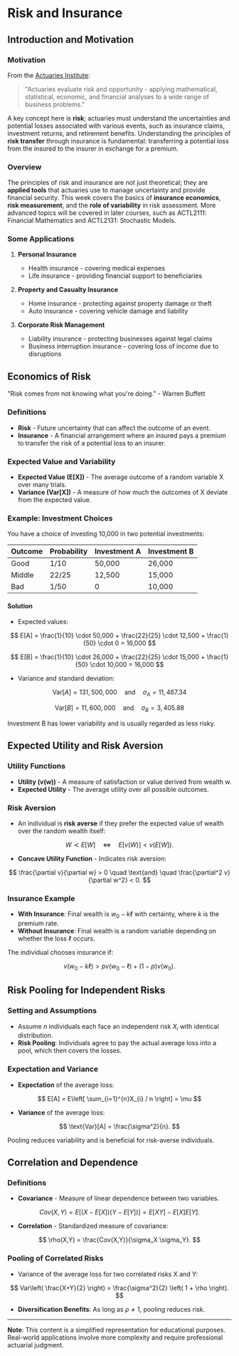 
# Risk and Insurance

## Introduction and Motivation

### Motivation

From the [Actuaries Institute](https://www.actuaries.asn.au/becoming-an-actuary/):

> "Actuaries evaluate risk and opportunity - applying mathematical, statistical, economic, and financial analyses to a wide range of business problems."

A key concept here is **risk**; actuaries must understand the uncertainties and potential losses associated with various events, such as insurance claims, investment returns, and retirement benefits. Understanding the principles of **risk transfer** through insurance is fundamental: transferring a potential loss from the insured to the insurer in exchange for a premium.

### Overview

The principles of risk and insurance are not just theoretical; they are **applied tools** that actuaries use to manage uncertainty and provide financial security. This week covers the basics of **insurance economics**, **risk measurement**, and the **role of variability** in risk assessment. More advanced topics will be covered in later courses, such as ACTL2111: Financial Mathematics and ACTL2131: Stochastic Models.

### Some Applications

1. **Personal Insurance**
   - Health insurance - covering medical expenses
   - Life insurance - providing financial support to beneficiaries

2. **Property and Casualty Insurance**
   - Home insurance - protecting against property damage or theft
   - Auto insurance - covering vehicle damage and liability

3. **Corporate Risk Management**
   - Liability insurance - protecting businesses against legal claims
   - Business interruption insurance - covering loss of income due to disruptions

## Economics of Risk

"Risk comes from not knowing what you're doing." - Warren Buffett

### Definitions

- **Risk** - Future uncertainty that can affect the outcome of an event.
- **Insurance** - A financial arrangement where an insured pays a premium to transfer the risk of a potential loss to an insurer.

### Expected Value and Variability

- **Expected Value (E[X])** - The average outcome of a random variable X over many trials.
- **Variance (Var[X])** - A measure of how much the outcomes of X deviate from the expected value.

### Example: Investment Choices

You have a choice of investing 10,000 in two potential investments:

| Outcome | Probability | Investment A | Investment B |
|---------|-------------|--------------|--------------|
| Good    | 1/10        | 50,000       | 26,000       |
| Middle  | 22/25       | 12,500       | 15,000       |
| Bad     | 1/50        | 0            | 10,000       |


#### Solution

- Expected values:
  
$$
E[A] = \frac{1}{10} \cdot 50,000 + \frac{22}{25} \cdot 12,500 + \frac{1}{50} \cdot 0 = 16,000
$$

$$
E[B] = \frac{1}{10} \cdot 26,000 + \frac{22}{25} \cdot 15,000 + \frac{1}{50} \cdot 10,000 = 16,000
$$

- Variance and standard deviation:

$$
\text{Var}[A] = 131,500,000 \quad \text{and} \quad \sigma_A = 11,467.34
$$

$$
\text{Var}[B] = 11,600,000 \quad \text{and} \quad \sigma_B = 3,405.88
$$


Investment B has lower variability and is usually regarded as less risky.

## Expected Utility and Risk Aversion

### Utility Functions

- **Utility (v(w))** - A measure of satisfaction or value derived from wealth w.
- **Expected Utility** - The average utility over all possible outcomes.

### Risk Aversion

- An individual is **risk averse** if they prefer the expected value of wealth over the random wealth itself:
  
$$
W \prec E[W] \quad \Longleftrightarrow \quad E[v(W)] < v(E[W]).
$$

- **Concave Utility Function** - Indicates risk aversion:
  
$$
\frac{\partial v}{\partial w} > 0  \quad \text{and} \quad \frac{\partial^2 v}{\partial w^2} < 0.
$$


### Insurance Example

- **With Insurance**: Final wealth is $w_0 - k\ell$ with certainty, where $k$ is the premium rate.
- **Without Insurance**: Final wealth is a random variable depending on whether the loss $\ell$ occurs.

The individual chooses insurance if:

$$
v(w_0 - k \ell) > pv( w_0 - \ell) + (1-p)v( w_0 ).
$$

## Risk Pooling for Independent Risks

### Setting and Assumptions

- Assume $n$ individuals each face an independent risk $X_i$ with identical distribution.
- **Risk Pooling**: Individuals agree to pay the actual average loss into a pool, which then covers the losses.

### Expectation and Variance

- **Expectation** of the average loss:
  
$$
E[A] = E\left[ \sum_{i=1}^{n}X_{i} / n \right] = \mu
$$

- **Variance** of the average loss:
  
$$
\text{Var}[A] = \frac{\sigma^2}{n}.
$$

Pooling reduces variability and is beneficial for risk-averse individuals.


## Correlation and Dependence

### Definitions

- **Covariance** - Measure of linear dependence between two variables.
  
$$
Cov(X,Y) = E[(X-E[X])(Y-E[Y])] = E[XY] - E[X]E[Y].
$$

- **Correlation** - Standardized measure of covariance:
  
$$
\rho(X,Y) = \frac{Cov(X,Y)}{\sigma_X \sigma_Y}.
$$

### Pooling of Correlated Risks

- Variance of the average loss for two correlated risks X and Y:
  
$$
Var\left( \frac{X+Y}{2} \right) = \frac{\sigma^2}{2} \left( 1 + \rho \right).
$$

- **Diversification Benefits**: As long as $\rho \neq 1$, pooling reduces risk.


---

**Note**: This content is a simplified representation for educational purposes. Real-world applications involve more complexity and require professional actuarial judgment.
